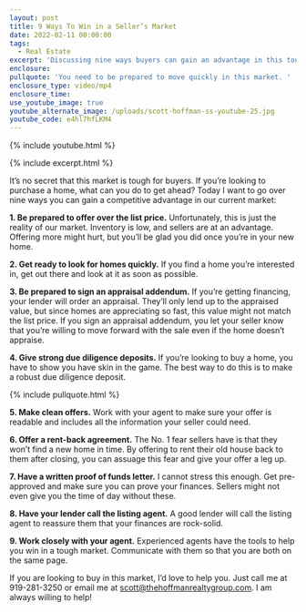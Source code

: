 ```yaml
---
layout: post
title: 9 Ways To Win in a Seller’s Market
date: 2022-02-11 00:00:00
tags:
  - Real Estate
excerpt: 'Discussing nine ways buyers can gain an advantage in this tough market. '
enclosure:
pullquote: 'You need to be prepared to move quickly in this market. '
enclosure_type: video/mp4
enclosure_time:
use_youtube_image: true
youtube_alternate_image: /uploads/scott-hoffman-ss-youtube-25.jpg
youtube_code: e4hl7hfLKM4
---
```

{% include youtube.html %}

{% include excerpt.html %}

It’s no secret that this market is tough for buyers. If you’re looking to purchase a home, what can you do to get ahead? Today I want to go over nine ways you can gain a competitive advantage in our current market:

**1\. Be prepared to offer over the list price.** Unfortunately, this is just the reality of our market. Inventory is low, and sellers are at an advantage. Offering more might hurt, but you’ll be glad you did once you’re in your new home.&nbsp;

**2\. Get ready to look for homes quickly.** If you find a home you’re interested in, get out there and look at it as soon as possible.&nbsp;&nbsp;

**3\. Be prepared to sign an appraisal addendum.** If you’re getting financing, your lender will order an appraisal. They’ll only lend up to the appraised value, but since homes are appreciating so fast, this value might not match the list price. If you sign an appraisal addendum, you let your seller know that you’re willing to move forward with the sale even if the home doesn’t appraise.&nbsp;

**4\. Give strong due diligence deposits.** If you’re looking to buy a home, you have to show you have skin in the game. The best way to do this is to make a robust due diligence deposit.&nbsp;

{% include pullquote.html %}

**5\. Make clean offers.** Work with your agent to make sure your offer is readable and includes all the information your seller could need.&nbsp;

**6\. Offer a rent-back agreement.** The No. 1 fear sellers have is that they won’t find a new home in time. By offering to rent their old house back to them after closing, you can assuage this fear and give your offer a leg up.

**7\. Have a written proof of funds letter.** I cannot stress this enough. Get pre-approved and make sure you can prove your finances. Sellers might not even give you the time of day without these.&nbsp;

**8\. Have your lender call the listing agent.** A good lender will call the listing agent to reassure them that your finances are rock-solid.&nbsp;

**9\. Work closely with your agent.** Experienced agents have the tools to help you win in a tough market. Communicate with them so that you are both on the same page.&nbsp;

If you are looking to buy in this market, I’d love to help you. Just call me at 919-281-3250 or email me at [scott@thehoffmanrealtygroup.com](mailto:scott@thehoffmanrealtygroup.com). I am always willing to help\! &nbsp;

&nbsp;
